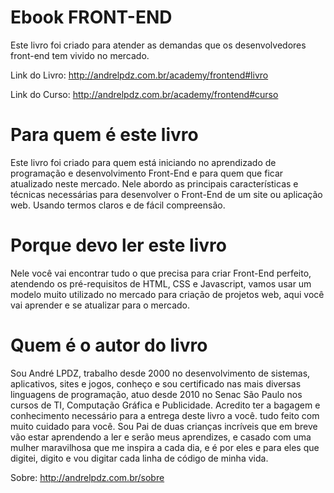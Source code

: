 # Ebook FRONT-END
Este livro foi criado para atender as demandas que os desenvolvedores front-end tem vivido no mercado.

Link do Livro: http://andrelpdz.com.br/academy/frontend#livro

Link do Curso: http://andrelpdz.com.br/academy/frontend#curso

# Para quem é este livro
Este livro foi criado para quem está iniciando no aprendizado de programação e desenvolvimento Front-End e para quem que ficar atualizado neste mercado. Nele abordo as principais características e técnicas necessárias para desenvolver o Front-End de um site ou aplicação web. Usando termos claros e de fácil compreensão.

# Porque devo ler este livro
Nele você vai encontrar tudo o que precisa para criar Front-End perfeito, atendendo os pré-requisitos de HTML, CSS e Javascript, vamos usar um modelo muito utilizado no mercado para criação de projetos web, aqui você vai aprender e se atualizar para o mercado.

# Quem é o autor do livro
Sou André LPDZ, trabalho desde 2000 no desenvolvimento de sistemas, aplicativos, sites e jogos, conheço e sou certificado nas mais diversas linguagens de programação, atuo desde 2010 no Senac São Paulo nos cursos de TI, Computação Gráfica e Publicidade.
Acredito ter a bagagem e conhecimento necessário para a entrega deste livro a você. tudo feito com muito cuidado para você.
Sou Pai de duas crianças incríveis que em breve vão estar aprendendo a ler e serão meus aprendizes, e casado com uma mulher maravilhosa que me inspira a cada dia, e é por eles e para eles que digitei, digito e vou digitar cada linha de código de minha vida.

Sobre: http://andrelpdz.com.br/sobre
